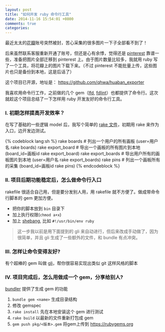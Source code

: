 ```yaml
---
layout: post
title: "如何开发 ruby 命令行工具"
date: 2014-11-16 15:54:01 +0800
comments: true
categories: 
---
```



最近太太的[花瓣][huaban]账号突然被封，苦心采集的很多图片一下子全部看不到了！

后来虽然联系客服重新开通了账号，但还是心有余悸，觉得还是 [pinterest](http://www.pinterest.com/) 靠谱一些，准备把图片全部迁移到 pinterest 上。由于图片数量比较多，我就用 ruby 写了一个工具，将花瓣上的图片下载下来。（不过 pinterest 不能批量上传，这些图片也只是备份到本地，这是后话了）

这个项目已开源，地址是：
https://github.com/qhwa/huaban_exporter

我喜欢用命令行工作，之前做的几个 gem（[lfd](https://github.com/qhwa/lfd), [fdlint](https://github.com/qhwa/fdlint)）也都提供了命令行。这次就趁这个项目总结了一下怎样用 ruby 开发友好的命令行工具。

### I. 初期怎样提高开发效率？

在写了基础的一些逻辑 model 后，我写个简单的 [rake 文件](https://github.com/qhwa/huaban_exporter/blob/69b16009357a87f2e6e645801694a16b65803a41/Rakefile)，初期用 rake 来作为入口，边开发边测试。

{% codeblock lang:sh %}
rake boards         # 列出一个用户的所有画板 (user=用户名 rake boards)
rake export_board   # 导出一个画板的所有图片到本地 (board_id=画板id  rake export_board)
rake export_boards  # 导出用户所有的画板图片到本地 (user=用户名 rake export_boards)
rake pins           # 列出一个画板所有的采集 (board_id=画板id rake pins)
{% endcodeblock %}

### II. 项目后期功能稳定后，怎么做命令行入口

rakefile 很适合自己用，但是要分发别人用，用 rakefile 就不方便了。做成带命令行脚本的 gem 更加方便。

* 把你的脚本放到 `bin` 目录下
* 加上执行权限(`chmod a+x`)
* 加上 [shebang](http://zh.wikipedia.org/zh-cn/Shebang), 比如 `#!/usr/bin/env ruby`

> 这一步我以前是用下面提到的 gli 来自动进行，但后来改成手动做了，因为很简单，并且 gli 生成了一些额外的文件，和 bundle 有点冲突。

### III. 怎样让命令变得友好?

有个超棒的 gem 叫做 [gli][gli]，帮你很容易实现出类似 git 这样风格的脚本


### IV. 项目完成后，怎么用做成一个 gem，分享给别人?

[bundler][bundler] 提供了生成 gem 的功能

1. `bundle gem <name>` 生成目录结构
2. 修改 gemspec
3. `rake install` 先在本地安装这个 gem 进行测试
4. `rake build`   以最新的文件重新打包成 gem
5. `gem push pkg/<版本>.gem` 将gem上传到 https://rubygems.org


[huaban]: http://www.huaban.com
[proj]: https://github.com/qhwa/huaban_exporter
[gli]: https://github.com/davetron5000/gli
[bundler]: http://bundler.io/
